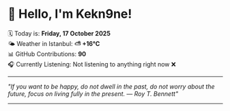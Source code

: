# 👋 Hello, I'm Kekn9ne!

🗓️ Today is: **Friday, 17 October 2025**  
🌤️ Weather in Istanbul: **⛅️  +16°C**  
📊 GitHub Contributions: **90**  
🎧 Currently Listening: Not listening to anything right now ❌

---

_"If you want to be happy, do not dwell in the past, do not worry about the future, focus on living fully in the present. — *Roy T. Bennett*"_

---
